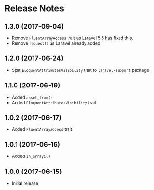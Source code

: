 # Release Notes

## 1.3.0 (2017-09-04)

- Remove `FluentArrayAccess` trait as Laravel 5.5 [has fixed this](https://github.com/laravel/framework/pull/18403/commits/a604a6f1e4debc1eaee01d61e7e55b4f224b8f1f).
- Remove `request()` as Laravel already added.

## 1.2.0 (2017-06-24)

- Split `EloquentAttributesVisibility` trait to `laravel-support` package

## 1.1.0 (2017-06-19)

- Added `asset_from()`
- Added `EloquentAttributesVisibility` trait

## 1.0.2 (2017-06-17)

- Added `FluentArrayAccess` trait

## 1.0.1 (2017-06-16)

- Added `in_arrayi()`

## 1.0.0 (2017-06-15)

- Initial release

